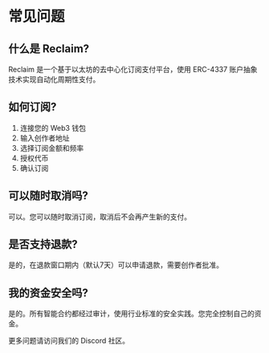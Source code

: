 # 常见问题

## 什么是 Reclaim?
Reclaim 是一个基于以太坊的去中心化订阅支付平台，使用 ERC-4337 账户抽象技术实现自动化周期性支付。

## 如何订阅?
1. 连接您的 Web3 钱包
2. 输入创作者地址
3. 选择订阅金额和频率
4. 授权代币
5. 确认订阅

## 可以随时取消吗?
可以。您可以随时取消订阅，取消后不会再产生新的支付。

## 是否支持退款?
是的，在退款窗口期内（默认7天）可以申请退款，需要创作者批准。

## 我的资金安全吗?
是的。所有智能合约都经过审计，使用行业标准的安全实践。您完全控制自己的资金。

更多问题请访问我们的 Discord 社区。

